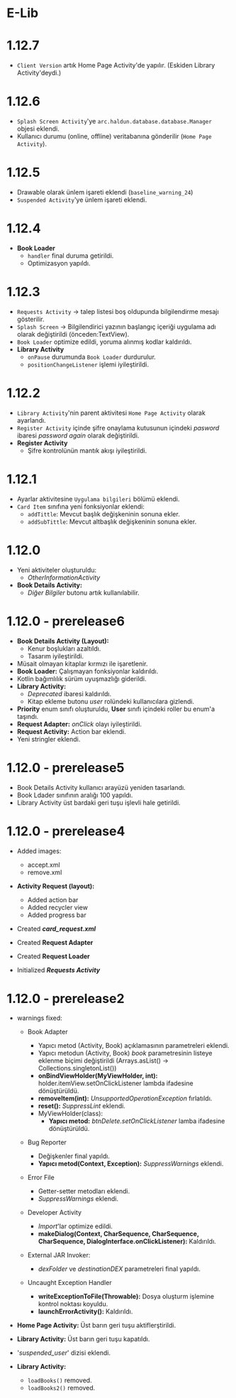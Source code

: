 # E-Lib

# 1.12.7
* `Client Version` artık Home Page Activity'de yapılır. (Eskiden Library Activity'deydi.)

# 1.12.6
* `Splash Screen Activity`'ye `arc.haldun.database.database.Manager` objesi eklendi.
* Kullanıcı durumu (online, offline) veritabanına gönderilir (`Home Page Activity`).

# 1.12.5
* Drawable olarak ünlem işareti eklendi (`baseline_warning_24`)
* `Suspended Activity`'ye ünlem işareti eklendi.

# 1.12.4
* **Book Loader**
    + `handler` final duruma getirildi.
    + Optimizasyon yapıldı.

# 1.12.3
* `Requests Activity` -> talep listesi boş oldupunda bilgilendirme mesajı gösterilir.
* `Splash Screen` -> Bilgilendirici yazının başlangıç içeriği uygulama adı olarak değiştirildi (önceden:TextView).
* `Book Loader` optimize edildi, yoruma alınmış kodlar kaldırıldı.
* **Library Activity**
    + `onPause` durumunda `Book Loader` durdurulur.
    + `positionChangeListener` işlemi iyileştirildi.

# 1.12.2
* `Library Activity`'nin parent aktivitesi `Home Page Activity` olarak ayarlandı.
* `Register Activity` içinde şifre onaylama kutusunun içindeki _pasword_ ibaresi _password again_ olarak değiştirildi.
* **Register Activity**
    + Şifre kontrolünün mantık akışı iyileştirildi.

# 1.12.1
* Ayarlar aktivitesine `Uygulama bilgileri` bölümü eklendi.
* `Card Item` sınıfına yeni fonksiyonlar eklendi:
    + `addTittle`: Mevcut başlık değişkeninin sonuna ekler.
    + `addSubTittle`: Mevcut altbaşlık değişkeninin sonuna ekler.

# 1.12.0
* Yeni aktiviteler oluşturuldu:
  * *OtherInformationActivity*
* **Book Details Activity:**
  * *Diğer Bilgiler* butonu artık kullanılabilir.

# 1.12.0 - prerelease6
* **Book Details Activity (Layout):** 
    + Kenur boşlukları azaltıldı.
    + Tasarım iyileştirildi.
* Müsait olmayan kitaplar kırmızı ile işaretlenir.
* **Book Loader:** Çalışmayan fonksiyonlar kaldırıldı.
* Kotlin bağımlılık sürüm uyuşmazlığı giderildi.
* **Library Activity:**
    + *Deprecated* ibaresi kaldırıldı.
    + Kitap ekleme butonu *user* rolündeki kullanıcılara gizlendi.
* **Priority** enum sınıfı oluşturuldu, **User** sınıfı içindeki roller bu enum'a taşındı.
* **Request Adapter:** *onClick* olayı iyileştirildi.
* **Request Activity:** Action bar eklendi.
* Yeni stringler eklendi.

# 1.12.0 - prerelease5
* Book Details Activity kullanıcı arayüzü yeniden tasarlandı.
* Book Ldader sınıfının aralığı 100 yapıldı.
* Library Activity üst bardaki geri tuşu işlevli hale getirildi.

# 1.12.0 - prerelease4
* Added images:
    - accept.xml
    - remove.xml

* **Activity Request (layout):**
    - Added action bar
    - Added recycler view
    - Added progress bar

* Created **_card_request.xml_**
* Created **Request Adapter**
* Created **Request Loader**
* Initialized **_Requests Activity_**

# 1.12.0 - prerelease2
* warnings fixed:

    + Book Adapter
        - Yapıcı metod (Activity, Book) açıklamasının parametreleri eklendi.
        - Yapıcı metodun (Activity, Book) _book_ parametresinin listeye eklenme biçimi değiştirildi (Arrays.asList() -> Collections.singletonList())
        - **onBindViewHolder(MyViewHolder, int):** holder.itemView.setOnClickListener lambda ifadesine dönüştürüldü.
        - **removeItem(int):** _UnsupportedOperationException_ fırlatıldı.
        - **reset():** _SuppressLint_ eklendi.
        * MyViewHolder(class):
            + **Yapıcı metod:** _btnDelete.setOnClickListener_ lamba ifadesine dönüştürüldü.
    
    + Bug Reporter
        - Değişkenler final yapıldı.
        - **Yapıcı metod(Context, Exception):** _SuppressWarnings_ eklendi.

    + Error File
        - Getter-setter metodları eklendi.
        - _SuppressWarnings_ eklendi.
    
    + Developer Activity
        - _Import_'lar optimize edildi.
        - **makeDialog(Context, CharSequence, CharSequence, CharSequence, DialogInterface.onClickListener):** Kaldırıldı.
    
    + External JAR Invoker:
        - _dexFolder_ ve _destinationDEX_ parametreleri final yapıldı.
        
    + Uncaught Exception Handler
        - **writeExceptionToFile(Throwable):** Dosya oluşturm işlemine kontrol noktası koyuldu.
        - **launchErrorActivity():** Kaldırıldı.

* **Home Page Activity:** Üst barın geri tuşu aktiflerştirildi.
* **Library Activity:** Üst barın geri tuşu kapatıldı.
* '_suspended\_user_' dizisi eklendi.
* **Library Activity:** 
    + `loadBooks()` removed.
    + `loadBooks2()` removed.
